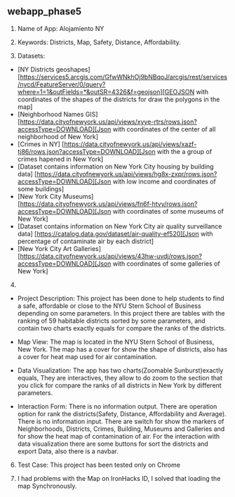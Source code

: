 ## webapp_phase5

1. Name of App: Alojamiento NY

2. Keywords: Districts, Map, Safety, Distance, Affordability.

3. Datasets:
- [NY Districts geoshapes] [https://services5.arcgis.com/GfwWNkhOj9bNBqoJ/arcgis/rest/services/nycd/FeatureServer/0/query?where=1=1&outFields=*&outSR=4326&f=geojson][GEOJSON with coordinates of the shapes of the districts for draw the polygons in the map]
- [Neighborhood Names GIS] [https://data.cityofnewyork.us/api/views/xyye-rtrs/rows.json?accessType=DOWNLOAD][Json with coordinates of the center of all neighborhood of New York]
- [Crimes in NY] [https://data.cityofnewyork.us/api/views/xazf-tj86/rows.json?accessType=DOWNLOAD][Json with the a group of crimes hapened in New York]
- [Dataset contains information on New York City housing by building data] [https://data.cityofnewyork.us/api/views/hg8x-zxpr/rows.json?accessType=DOWNLOAD][Json with low income and coordinates of some buildings]
- [New York City Museums] [https://data.cityofnewyork.us/api/views/fn6f-htvy/rows.json?accessType=DOWNLOAD][Json with coordinates of some museums of New York]
- [Dataset contains information on New York City air quality surveillance data] [https://catalog.data.gov/dataset/air-quality-ef520][Json with percentage of contaminate air by each district]
- [New York City Art Galleries] [https://data.cityofnewyork.us/api/views/43hw-uvdj/rows.json?accessType=DOWNLOAD][Json with coordinates of some galleries of New York]

4.
- Project Description: This project has been done to help students to find a safe, affordable or close to the NYU Stern School of Business depending on some  parameters. In this project there are tables with the ranking of 59 habitable districts sorted by some parameters, and contain two charts exactly equals for compare the ranks of the districts.

- Map View: The map is located in the NYU Stern School of Business, New York. The map has a cover for show the shape of districts, also has a cover for heat map used for air contamination.

- Data Visualization: The app has two charts(Zoomable Sunburst)exactly equals, They are interactives, they allow to do zoom to the section that you click for compare the ranks of all districts in New York by different parameters.

- Interaction Form: There is no information output. There are operation option for rank the districts(Safety, Distance, Affordability and Average).  There is no information input. There are switch for show the markers of Neighborhoods, Districts, Crimes, Building, Museums and Galleries and for show the heat map of contamination of air. For the interaction with data visualization there are some buttons for sort the districts and export Data, also there is a navbar.

6. Test Case: This project has been tested only on Chrome

7. I had problems with the Map on IronHacks ID, I solved that loading the map Synchronously.
